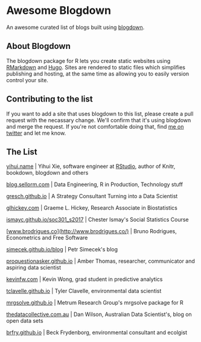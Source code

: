 # Awesome Blogdown
An awesome curated list of blogs built using [blogdown](https://github.com/rstudio/blogdown).

## About Blogdown

The blogdown package for R lets you create static websites using [RMarkdown](http://rmarkdown.rstudio.com/) and [Hugo](https://gohugo.io/). Sites are rendered to static files which simplifies publishing and hosting, at the same time as allowing you to easily version control your site.

## Contributing to the list

If you want to add a site that uses blogdown to this list, please create a pull request with the necassary change. We'll confirm that it's using blogdown and merge the request. If you're not comfortable doing that, find [me on twitter](https://twitter.com/sellorm) and let me know.

## The List

[yihui.name](https://yihui.name/) | Yihui Xie, software engineer at [RStudio](https://www.rstudio.com), author of Knitr, bookdown, blogdown and others

[blog.sellorm.com](http://blog.sellorm.com) | Data Engineering, R in Production, Technology stuff

[gresch.github.io](https://gresch.github.io/) | A Strategy Consultant Turning into a Data Scientist

[glhickey.com](http://glhickey.com/) | Graeme L. Hickey, Research Associate in Biostatistics

[ismayc.github.io/soc301_s2017](https://ismayc.github.io/soc301_s2017/) | Chester Ismay's Social Statistics Course

[www.brodrigues.co](http://www.brodrigues.co/) | Bruno Rodrigues, Econometrics and Free Software

[simecek.github.io/blog](https://simecek.github.io/blog/) | Petr Simecek's blog

[proquestionasker.github.io](https://proquestionasker.github.io/) | Amber Thomas, researcher, communicator and aspiring data scientist

[kevinfw.com](http://kevinfw.com/) | Kevin Wong, grad student in predictive analytics

[tclavelle.github.io](https://tclavelle.github.io/) | Tyler Clavelle, environmental data scientist

[mrgsolve.github.io](https://mrgsolve.github.io/) | Metrum Research Group's mrgsolve package for R

[thedatacollective.com.au](http://www.thedatacollective.com.au/) | Dan Wilson, Australian Data Scientist's, blog on open data sets

[brfry.github.io](https://brfry.github.io/) | Beck Frydenborg, environmental consultant and ecolgist
